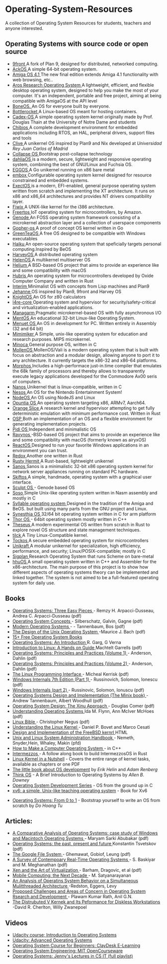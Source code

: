 # Operating-System-Resources
A collection of Operating System Resources for students, teachers and anyone interested.
<strong> <H2> Operating Systems with source code or open source</H2> </strong>
- <a href="http://9front.org"> 9front </a> A fork of Plan 9, designed for distributed, networked computing. 
- <a href="https://github.com/ackOS-project/ackOS">  AckOS </a> A simple 64-bit operating system. 
- <a href="https://www.amigaos.net/"> Amiga OS 4.1 </a> The new final edition extends Amiga 4.1 functionality with web browsing, etc..
- <a href="https://aros.sourceforge.io/">  Aros Research Operating System </a>  A lightweight, efficient, and flexible desktop operating system, designed to help you make the most of your computer. It's an independent, portable and free project, aiming at being compatible with AmigaOS at the API level 
- <a href="https://github.com/Bone-Project/BoneOS">  BoneOS. </a> An OS for everyone built by everyone.
- <a href="https://github.com/bottlerocket-os/bottlerocket">  Bottlerocket </a> A Linux-based OS meant for hosting containers.
- <a href="https://github.com/opencreeck/Cadex-OS-Official"> Cadex-OS  </a> A simple operating system kernel originally made by Prof. Douglas Thain at the University of Notre Dame and students
- <a href="http://www.chibios.org/">  Chibios </a>  A complete development environment for embedded applications including RTOS, an HAL, peripheral drivers, support files and tools
- <a href="https://lsub.org/ls/clive.html"> Clive </a> A unikernel OS inspired by Plan9 and Nix developed at *Universidad Rey Juan Carlos of Madrid*
- <a href="https://collapseos.org/"> Collapse OS </a> Bootstrap post-collapse technology
- <a href="https://dahliaos.io"> dahliaOS </a> is a modern, secure, lightweight and responsive operating system, combining the best of GNU/Linux and Fuchsia OS.
- <a href="https://github.com/icexin/eggos"> EGGOS </a> A Go unikernel running on x86 bare metal
- <a href="https://embox.github.io/"> embox </a>  Configurable operating system kernel designed for resource constrained and embedded systems.
- <a href="https://git.codingworkshop.eu.org/xt-sys/exectos">  ExectOS </a> is a modern, EFI-enabled, general purpose operating system written from scratch and implementing the XT architecture. It runs on x86 and x86_64 architectures and provides NT drivers compatibility layer.
- <a href="https://www.fiwix.org/"> Fiwix </a>  A UNIX-like kernel for the i386 architecture.
- <a href="https://aws.amazon.com/freertos/"> Freertos </a>  IoT operating system for microcontrollers, by Amazon.
- <a href="https://genode.org/">  Genode </a>  An FOSS operating system framework consisting of a microkernel abstraction layer and a collection of userspace components
- <a href="https://github.com/gopher-os/gopher-os"> Gopher-os </a>  A proof of concept OS kernel written in Go
- <a href="https://greenteaos.github.io/"> GreenTeaOS </a>  A free OS designed to be compatible with Windows executables 
- <a href="https://www.haiku-os.org/"> Haiku </a> An open-source operating system that speficially targets personal computing.Inspired by BeOS
- <a href="https://harvey-os.org/">  HarveyOS </a> A distributed operating system
- <a href="https://github.com/HelenOS/helenos"> HelenOS </a>  A multikernel multiserver OS
- <a href="https://github.com/mszoek/helium"> Helium </a>  A BSD-based OS project that aims to provide an experience like and some compatibility with macOS
- <a href="https://hubris.oxide.computer/"> Hubris </a>  An operating system for microcontrollers developed by Oxide Computer Company and written in Rust
- <a href="https://github.com/mntmn/interim">  Interim </a> Minimalist OS with concepts from Lisp machines and Plan9
- <a href="http://jehanne.io/"> Jehanne </a>  OS inspired by Plan9, 9front and Harvey OS
- <a href="https://github.com/KnightOS/KnightOS"> KnightOS </a> An OS for z80 calculators
- <a href="https://github.com/kernkonzept/l4re-core"> l4re-core </a>  Operating system and hypervisor for security/safety-critical and virtualization-enabled applications.
- <a href="https://github.com/managarm/managarm"> Managarm </a>  Pragmatic microkernel-based OS with fully asynchronous I/O
- <a href="https://github.com/mentos-team/MentOS"> MentOS </a>  An educational 32-bit Linux-like Operating System.
- <a href="http://www.menuetos.net/"> Menuet OS </a> An OS in development for PC. Written entirely in Assembly (32 and 64 bit)
- <a href="https://mimiker.ii.uni.wroc.pl/"> Mimimiker </a> A Simple, unix-like operating system for education and research purposes. MIPS microkernel.
- <a href="https://github.com/minoca/os"> Minoca </a>  General purpose OS, written in C
- <a href="https://github.com/Meulengracht/MollenOS"> MollenOS </a>  MollenOS/Vali is a modern operating system that is built with focus on abstraction and a modular design, allowing anyone to port it to any architecture. It currently targets the x86-32 and x86-64 platforms.
- <a href="https://www.morphos-team.net/intro"> Morphos </a> Includes a high-performace just-in.time compiler that emulates the 68k family of processors and thereby allows to transparently execute legacy applications developed for the Commodore Ax00 seris of computers.
- <a href="https://github.com/nanovms/nanos"> Nanos </a>  Unikernel that is linux-compatible, written in C
- <a href="https://notin.tokyo/nesos/"> Nesos </a>  An OS for the Nintendo Entertainment System!
- <a href="https://github.com/NodeOS/NodeOS"> NodeOS </a> An OS using NodeJS and Linux
- <a href="https://github.com/opuntiaOS-Project/opuntiaOS"> Opuntia OS </a>  An operating system targeting x86, ARMv7, Aarch64.
- <a href="https://github.com/gamozolabs/orange_slice"> Orange Slice </a>  A research kernel and hypervisor attempting to get fully deterministic emulation with minimum performance cost. Written in Rust
- <a href="https://dl.acm.org/doi/10.1145/142854.142879"> OSP </a>  Both an implementation of an OS and a flexible environment for generating implementation projects. 
- <a href="https://github.com/GandelXIV/pidi-os"> Pidi OS </a>  Independent and minimalistic OS
- <a href="https://github.com/ravynsoft/ravynos"> Ravynos </a> -BSD-based OS project that aims to provide an experience like and some compatibility with macOS (formerly known as airyxOS)
- <a href="https://reactos.org/"> ReactOS </a> Designed to run your favorite Windows applications in an environment you can trust.
- <a href="https://github.com/redox-os/redox"> Redox </a> Another one written in Rust
- <a href="https://github.com/hermitcore/rusty-hermit"> Rusty Hermit </a>  A Rust-based, lightweight unikernel
- <a href="http://www.jbox.dk/sanos"> Sanos </a> Sanos is a minimalistic 32-bit x86 operating system kernel for network server appliances running on standard PC hardware.
- <a href="https://skiftos.org/">  Skiftos </a> A simple, handmade, operating system with a graphical user interface.
- <a href="https://genode.org/download/sculpt"> Sculpt OS </a> - Genode based OS
- <a href="https://github.com/ozkl/soso"> Soso  </a> Simple Unix-like operating system written in Nasm assembly and mostly in C
- <a href="http://syllable.metaproject.frl/"> Syllable operating system </a> Designed in the tradition of the Amiga and BeOS. but built using many parts from the GNU project and Linux.
- <a href="https://github.com/SynestiaOS/SynestiaOS"> Synesthia OS </a>  32/64 bit operating system written in C for arm platform
- <a href="https://github.com/wichtounet/thor-os"> Thor OS </a> - 64bit operating system mostly written in C++
- <a href="https://github.com/theseus-os/Theseus"> Theseus </a>  A modern experimental OS written from scratch in Rust to explore novel OS structure and state management techniques.
- <a href="https://github.com/vvaltchev/tilck"> tilck </a>  A Tiny Linux-Compatible kernel.
- <a href="https://www.tockos.org/"> Tockos </a> A secure embedded operating system for microcontrollers
- <a href="https://github.com/unikraft/unikraft"> Unikraft </a>  A modular unikernel for specialization, high efficiency, performance, and security; Linux/POSIX-compatible; mostly in C
- <a href="https://icfp20.sigplan.org/details/scheme-2020-papers/3/Running-Scheme-On-Bare-Metal-Experience-Report"> Sigplan </a>  Research Operating System that runs Scheme on bare-metal
- <a href="https://github.com/hhuOS/hhuOS">  hhuOS </a>  A small operating system written in C++ and Assembler for the x86-architecture. The main purpose of this project is to show how different aspects of operating systems theory can be implemented and linked together. The system is not aimed to be a full-featured operating system for daily use.


<strong> <H2> Books   </H2> </strong>
- <a href="https://drdineshsharma.com/Operating%20Systems.pdf"> Operating Systems: Three Easy Pieces </a> - Remzy H. Arpacci-Dusseau, Andrea C. Arpacci-Dusseau  (pdf)
- <a href="https://os.ecci.ucr.ac.cr/slides/Abraham-Silberschatz-Operating-System-Concepts-10th-2018.pdf"> Operating System Concepts </a> - Silberschatz, Galvin, Gagne (pdf)
- <a href="https://csc-knu.github.io/sys-prog/books/Andrew%20S.%20Tanenbaum%20-%20Modern%20Operating%20Systems.pdf">  Modern Operating Systems  </a>- - Tannenbaum, Bos (pdf)
- <a href="http://160592857366.free.fr/joe/ebooks/ShareData/Design%20of%20the%20Unix%20Operating%20System%20By%20Maurice%20Bach.pdf"> The Design of the Unix Operating System </a>  -Maurice J. Bach (pdf)
- <a href="https://www.infobooks.org/free-pdf-books/computers/operating-systems/"> 15+ Free Operating System Books </a> 
- <a href="https://docplayer.net/186755178-Operating-systems-an-introduction-by-r-garg-g-verma.html"> Operating Systems: An Introduction  </a>  R. Garg, G Verna 
- <a href="https://tldp.org/LDP/intro-linux/intro-linux.pdf"> Introduction to Linux: A Hands on Guide </a>  Machtelt Garrells (pdf)
- <a href="https://www.kea.nu/files/textbooks/ospp/osppv1.pdf"> Operating Systems: Principles and Practices (Volume 1) </a> - Anderson, Dahlin (pdf)
- <a href="https://www.kea.nu/files/textbooks/ospp/osppv2.pdf"> Operating Systems: Principles and Practices (Volume 2) </a> - Anderson, Dahlin (pdf)
- <a href="https://sciencesoftcode.files.wordpress.com/2018/12/the-linux-programming-interface-michael-kerrisk-1.pdf"> The Linux Programming Interface </a>- Micheal Kerrisk (pdf)
- <a href="https://sciencesoftcode.files.wordpress.com/2018/12/the-linux-programming-interface-michael-kerrisk-1.pdf"> Windows Internals 7th Edition (Part 1) </a> - Russinovich, Solomon, Ionescu (pdf)
- <a href="https://doc.lagout.org/security/Windows%20Internals.pdf"> Windows Internals (part 2) </a>- Russinovic, Solomon, Ionuscu (pdf) 
- <a href="https://csc-knu.github.io/sys-prog/books/Andrew%20S.%20Tanenbaum%20-%20Operating%20Systems.%20Design%20and%20Implementation.pdf"> Operating Systems Design and Implementation (The Minix book) </a>- Andrew Tannenbaum, Albert Woodhull (pdf)
- <a href="https://pdfs.semanticscholar.org/fe11/d3534950c811b05d3b8ddb0832046ac04f6f.pdf"> Operating System Design: The Xinu Approach </a>- Douglas Comer (pdf)
- <a href="https://doc.lagout.org/operating%20system%20/linux/Understanding%20Operating%20Systems.pdf"> Understanding Operating Systems </a> Ida M. Flynn, Ann McIver McHoes (pdf) 
- <a href="https://edu.anarcho-copy.org/Against%20Security%20-%20Self%20Security/linux-bible-christopher-negus-10th.pdf"> Linux Bible </a> - Christopher Negus  (pdf)
- <a href="https://doc.lagout.org/operating%20system%20/linux/Understanding%20Linux%20Kernel.pdf"> Understanding the Linux Kernel </a> - Daniel P. Bovet and Marco Cesati
- <a href="https://docs.freebsd.org/en/books/design-44bsd/"> Design and Implementation of the FreeBSD kernrl </a> HTML 
- <a href="https://mog.dog/files/SP2019/2017%20Nemeth%20Evi%20etal%20-%20UNIX%20and%20Linux%20System%20Administration%20Handbook%5B5thED%5D_Rell.pdf"> Unix and Linux System Administration Handbook </a> - Nemeth, Snyder,Hein, Whaley, Makin (pfd)
- <a href="https://github.com/SamyPesse/How-to-Make-a-Computer-Operating-System"> How to Make a Computer Operating System  </a>- in C++
- <a href="https://intermezzos.github.io/book/">  Intermezzos </a>- A follow along book to build IntermezzosOS in Rust
- [Linux Kernel in a Nutshell](http://www.kroah.com/lkn/) - Covers the entire range of kernel tasks, available as chapters or one PDF
- [The little book about OS development](http://littleosbook.github.io/) by *Erik Helin* and *Adam Renberg*
- [Think OS](http://greenteapress.com/thinkos/) - A Brief Introduction to Operating Systems by *Allen B. Downey*
- [Operating System Development Series](http://www.brokenthorn.com/Resources/OSDevIndex.html) - OS from the ground up in C
- [xv6: a simple, Unix-like teaching operating system](https://pdos.csail.mit.edu/6.828/2019/xv6/book-riscv-rev0.pdf) - Book for Xv6
* [Operating Systems: From 0 to 1](https://tuhdo.github.io/os01/) - Bootstrap yourself to write an OS from scratch by *Do Hoang Tu*


<strong> <H2> Articles: </H2> </strong>
- <a href="https://www.researchgate.net/publication/353526819_A_Comparative_Analysis_of_Operating_System_case_study_of_Windows_Operating_and_Mackintosh_Operating_System"> A Comparative Analysis of Operating Systems: case study of Windows and Macintoch Operating Systems </a>- Maryam Sarki Abubakar (pdf)
- <a href="https://www.researchgate.net/publication/343500639_Operating_Systems_The_Past_Present_and_Future"> Operating Systems: the past, present and future </a>  Konstantin Tsvetskov (pdf) 
- <a href="https://static.googleusercontent.com/media/research.google.com/en//archive/gfs-sosp2003.pdf"> The Google File System  </a> - Ghemawat, Gobiof, Leung (pdf)
- <a href="http://home.iitj.ac.in/~saurabh.heda/Papers/Survey/Survey%20of%20Contemporary%20RTOS%20-%202005.pdf"> A Survey of Contempoary Real-Time Operating Systems </a> - S. Baskiyar and M. Meghanathan (pdf)
- <a href="https://www.cl.cam.ac.uk/research/srg/netos/papers/2003-xensosp.pdf"> Xen and the Art of Virtualization  </a> - Barham, Dragovic, et al (pdf) 
- <a href="https://dl.acm.org/doi/10.1145/1810931.1810936"> Mobile Computing: the Next Decade </a> - M. Satyanarayanan 
- <a href="https://dada.cs.washington.edu/smt/papers/os.pdf"> An Analysis of Operatins System Behavior on a Simultaneous Mulitthreaded Architecture </a>  -Redston, Eggers, Levy 
- <a href="https://arxiv.org/pdf/1205.6423.pdf"> Proposed Challenges and Areas of Concern in Operating System Rsearch and Development </a> - Plawam Kumar Rath, Anil G.N. 
- <a href="https://dl.acm.org/doi/abs/10.1145/800217.806621"> The Distrubuted V Kernek and Its Peformance for Diskless Workstations </a> -David R. Cherlton, Willy Zwanepoel 

<strong> <H2> Videos </H2> </strong>
- <a href="https://www.udacity.com/course/introduction-to-operating-systems--ud923"> Udacity course; Introduction to Operating Systems </a>
- <a href="https://www.udacity.com/course/advanced-operating-systems--ud189"> Udacity: Advanced Operating Systems </a>
- <a href="https://www.youtube.com/watch?v=xy4wKdArpWw"> Operating System Course for Beginners: ClayDesk E-Learning </a>
- <a href="https://ocw.mit.edu/courses/6-828-operating-system-engineering-fall-2012/"> Operating System Engineering: MIT OpenCourseware </a>
- <a href="https://www.youtube.com/playlist?list=PLdo5W4Nhv31a5ucW_S1K3-x6ztBRD-PNa"> Operating Systems: Jenny's Lectures in CS IT  (full playlist) </a> 
